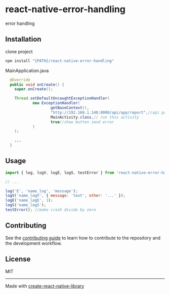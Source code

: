 # react-native-error-handling

error handling

## Installation

clone project

```sh
npm install "{PATH}/react-native-error-handling"
```

MainApplication.java

```java
  @Override
  public void onCreate() {
    super.onCreate();

    Thread.setDefaultUncaughtExceptionHandler(
            new ExceptionHandler(
                    getBaseContext(),
                    "http://192.168.1.148:8000/api/app/report",//api post info, error, file
                    MainActivity.class,// run this activity
                    true//show button send error
            )
    );

    ...
  }
```

## Usage

```js
import { log, logV, logE, logS, testError } from 'react-native-error-handling';

// ...

log('E', 'name_log', 'message');
logV('name_logV', { message: 'text', other: '...' });
logE('name_logE', 1);
logS('name_logS');
testError(); //make crash divide by zero
```

## Contributing

See the [contributing guide](CONTRIBUTING.md) to learn how to contribute to the repository and the development workflow.

## License

MIT

---

Made with [create-react-native-library](https://github.com/callstack/react-native-builder-bob)

